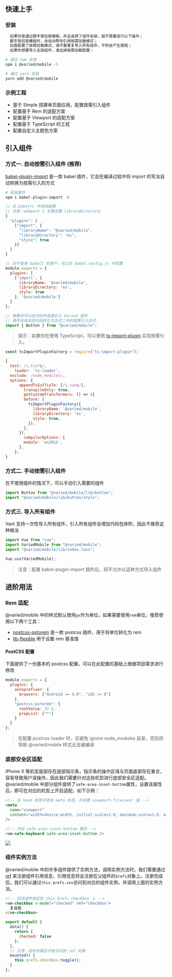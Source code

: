 ## 快速上手

### 安装

```bash
  如果你是通过脚手架拉取模板，并且选择了组件安装，就不需要进行以下操作；
  脚手架拉取模板时，会自动帮你引用按需加载模式；
  如股配置了按需加载模式，请不要重复导入所有组件，不然会产生报错；
  如果你想要导入全部组件，请去掉按需加载配置；
```

```bash
# 通过 npm 安装
npm i @varied/mobile -S

# 通过 yarn 安装
yarn add @varied/mobile
```

### 示例工程

- 基于 Simple 搭建单页面应用，配置按需引入组件
- 配置基于 Rem 的适配方案
- 配置基于 Viewport 的适配方案
- 配置基于 TypeScript 的工程
- 配置自定义主题色方案

## 引入组件

### 方式一. 自动按需引入组件 (推荐)

[babel-plugin-import](https://github.com/ant-design/babel-plugin-import) 是一款 babel 插件，它会在编译过程中将 import 的写法自动转换为按需引入的方式

```bash
# 安装插件
npm i babel-plugin-import -D
```

```js
// 在.babelrc 中添加配置
// 注意：webpack 1 无需设置 libraryDirectory
{
  "plugins": [
    ["import", {
      "libraryName": "@varied/mobile",
      "libraryDirectory": "es",
      "style": true
    }]
  ]
}

// 对于使用 babel7 的用户，可以在 babel.config.js 中配置
module.exports = {
  plugins: [
    ['import', {
      libraryName: '@varied/mobile',
      libraryDirectory: 'es',
      style: true
    }, '@varied/mobile']
  ]
};
```

```js
// 接着你可以在代码中直接引入 Varied 组件
// 插件会自动将代码转化为方式二中的按需引入形式
import { Button } from "@varied/mobile";
```

> 提示：如果你在使用 TypeScript，可以使用 [ts-import-plugin](https://github.com/Brooooooklyn/ts-import-plugin) 实现按需引入。

```js
const tsImportPluginFactory = require("ts-import-plugin");

{
  test: /\.tsx?$/,
    loader: 'ts-loader',
  exclude: /node_modules/,
  options: {
      appendTsSuffixTo: [/\.vue$/],
        transpileOnly: true,
        getCustomTransformers: () => ({
        before: [
          tsImportPluginFactory({
            libraryName: '@varied/mobile',
            libraryDirectory: 'es',
            style: true,
          }),
        ],
      }),
        compilerOptions: {
        module: 'es2015',
      },
    },
}
```

### 方式二. 手动按需引入组件

在不使用插件的情况下，可以手动引入需要的组件

```js
import Button from "@varied/mobile/lib/button";
import "@varied/mobile/lib/button/style";
```

### 方式三. 导入所有组件

Vant 支持一次性导入所有组件，引入所有组件会增加代码包体积，因此不推荐这种做法

```js
import Vue from "vue";
import VariedMobile from "@varied/mobile";
import "@varied/mobile/lib/index.less";

Vue.use(VariedMobile);
```

> 注意：配置 babel-plugin-import 插件后，将不允许以这种方式导入组件

## 进阶用法

### Rem 适配

@varied/mobile 中的样式默认使用`px`作为单位，如果需要使用`rem`单位，推荐使用以下两个工具：

- [postcss-pxtorem](https://github.com/cuth/postcss-pxtorem) 是一款 postcss 插件，用于将单位转化为 rem
- [lib-flexible](https://github.com/amfe/lib-flexible) 用于设置 rem 基准值

#### PostCSS 配置

下面提供了一份基本的 postcss 配置，可以在此配置的基础上根据项目需求进行修改

```js
module.exports = {
  plugins: {
    autoprefixer: {
      browsers: ["Android >= 4.0", "iOS >= 8"]
    },
    "postcss-pxtorem": {
      rootValue: 37.5,
      propList: ["*"]
    }
  }
};
```

> 在配置 postcss-loader 时，应避免 ignore node_modules 目录，否则将导致 @varied/mobile 样式无法被编译

### 底部安全区适配

iPhone X 等机型底部存在底部指示条，指示条的操作区域与页面底部存在重合，容易导致用户误操作，因此我们需要针对这些机型进行底部安全区适配。@varied/mobile 中部分组件提供了`safe-area-inset-bottom`属性，设置该属性后，即可在对应的机型上开启适配，如下示例：

```html
<!-- 在 head 标签中添加 meta 标签，并设置 viewport-fit=cover 值 -->
<meta
  name="viewport"
  content="width=device-width, initial-scale=1.0, maximum-scale=1.0, minimum-scale=1.0, viewport-fit=cover"
/>

<!-- 开启 safe-area-inset-bottom 属性 -->
<vm-safe-keyboard safe-area-inset-bottom />
```

<img src="https://wuner.gitee.io/static-resources/varied-mobile/static/safearea.png">

### 组件实例方法

@varied/mobile 中的许多组件提供了实例方法，调用实例方法时，我们需要通过 [ref](https://cn.vuejs.org/v2/api/#ref) 来注册组件引用信息，引用信息将会注册在父组件的`$refs`对象上。注册完成后，我们可以通过`this.$refs.xxx`访问到对应的组件实例，并调用上面的实例方法。

```html
<!-- 将该组件绑定到 this.$refs.checkbox 上 -->
<vm-checkbox v-model="checked" ref="checkbox">
  复选框
</vm-checkbox>
```

```js
export default {
  data() {
    return {
      checked: false
    };
  },
  // 注意：组件挂载后才能访问到 ref 对象
  mounted() {
    this.$refs.checkbox.toggle();
  }
};
```
